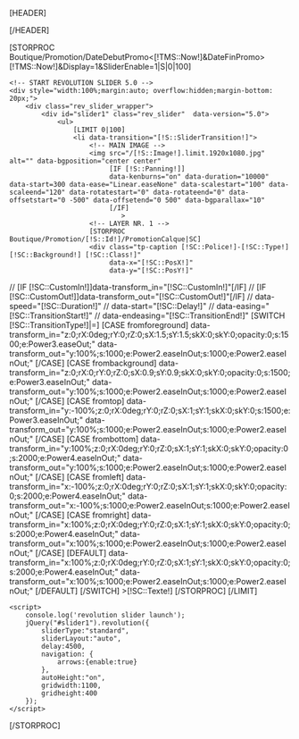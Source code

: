 
[HEADER]
<!-- RS5.0 Main Stylesheet -->
<link rel="stylesheet" type="text/css" href="/Tools/Js/RevolutionSlider-5.0/css/settings.css">

<!-- RS5.0 Layers and Navigation Styles -->
<link rel="stylesheet" type="text/css" href="/Tools/Js/RevolutionSlider-5.0/css/layers.css">
<link rel="stylesheet" type="text/css" href="/Tools/Js/RevolutionSlider-5.0/css/navigation.css">

[/HEADER]

<!-- RS5.0 Core JS Files -->
<script type="text/javascript" src="/Tools/Js/RevolutionSlider-5.0/js/jquery.themepunch.tools.min.js?rev=5.0"></script>
<script type="text/javascript" src="/Tools/Js/RevolutionSlider-5.0/js/jquery.themepunch.revolution.min.js?rev=5.0"></script>
[STORPROC Boutique/Promotion/DateDebutPromo<[!TMS::Now!]&DateFinPromo>[!TMS::Now!]&Display=1&SliderEnable=1|S|0|100]

    <!-- START REVOLUTION SLIDER 5.0 -->
    <div style="width:100%;margin:auto; overflow:hidden;margin-bottom: 20px;">
        <div class="rev_slider_wrapper">
            <div id="slider1" class="rev_slider"  data-version="5.0">
                <ul>
                    [LIMIT 0|100]
                    <li data-transition="[!S::SliderTransition!]">
                        <!-- MAIN IMAGE -->
                        <img src="/[!S::Image!].limit.1920x1080.jpg"  alt="" data-bgposition="center center"
                             [IF [!S::Panning!]]
                             data-kenburns="on" data-duration="10000" data-start=300 data-ease="Linear.easeNone" data-scalestart="100" data-scaleend="120" data-rotatestart="0" data-rotateend="0" data-offsetstart="0 -500" data-offsetend="0 500" data-bgparallax="10"
                             [/IF]
                                >
                        <!-- LAYER NR. 1 -->
                        [STORPROC Boutique/Promotion/[!S::Id!]/PromotionCalque|SC]
                        <div class="tp-caption [!SC::Police!]-[!SC::Type!] [!SC::Background!] [!SC::Class!]"
                             data-x="[!SC::PosX!]"
                             data-y="[!SC::PosY!]"
//                             [IF [!SC::CustomIn!]]data-transform_in="[!SC::CustomIn!]"[/IF]
//                             [IF [!SC::CustomOut!]]data-transform_out="[!SC::CustomOut!]"[/IF]
//                            data-speed="[!SC::Duration!]"
//                             data-start="[!SC::Delay!]"
//                             data-easing="[!SC::TransitionStart!]"
//                             data-endeasing="[!SC::TransitionEnd!]"
                        [SWITCH [!SC::TransitionType!]|=]
                            [CASE fromforeground]
                                data-transform_in="z:0;rX:0deg;rY:0;rZ:0;sX:1.5;sY:1.5;skX:0;skY:0;opacity:0;s:1500;e:Power3.easeOut;"
                                data-transform_out="y:100%;s:1000;e:Power2.easeInOut;s:1000;e:Power2.easeInOut;"
                            [/CASE]
                            [CASE frombackground]
                                data-transform_in="z:0;rX:0;rY:0;rZ:0;sX:0.9;sY:0.9;skX:0;skY:0;opacity:0;s:1500;e:Power3.easeInOut;"
                                data-transform_out="y:100%;s:1000;e:Power2.easeInOut;s:1000;e:Power2.easeInOut;"
                            [/CASE]
                            [CASE fromtop]
                                data-transform_in="y:-100%;z:0;rX:0deg;rY:0;rZ:0;sX:1;sY:1;skX:0;skY:0;s:1500;e:Power3.easeInOut;"
                                data-transform_out="y:100%;s:1000;e:Power2.easeInOut;s:1000;e:Power2.easeInOut;"
                            [/CASE]
                            [CASE frombottom]
                                data-transform_in="y:100%;z:0;rX:0deg;rY:0;rZ:0;sX:1;sY:1;skX:0;skY:0;opacity:0;s:2000;e:Power4.easeInOut;"
                                data-transform_out="y:100%;s:1000;e:Power2.easeInOut;s:1000;e:Power2.easeInOut;"
                            [/CASE]
                            [CASE fromleft]
                                data-transform_in="x:-100%;z:0;rX:0deg;rY:0;rZ:0;sX:1;sY:1;skX:0;skY:0;opacity:0;s:2000;e:Power4.easeInOut;"
                                data-transform_out="x:-100%;s:1000;e:Power2.easeInOut;s:1000;e:Power2.easeInOut;"
                            [/CASE]
                            [CASE fromright]
                                data-transform_in="x:100%;z:0;rX:0deg;rY:0;rZ:0;sX:1;sY:1;skX:0;skY:0;opacity:0;s:2000;e:Power4.easeInOut;"
                                data-transform_out="x:100%;s:1000;e:Power2.easeInOut;s:1000;e:Power2.easeInOut;"
                            [/CASE]
                            [DEFAULT]
                                data-transform_in="x:100%;z:0;rX:0deg;rY:0;rZ:0;sX:1;sY:1;skX:0;skY:0;opacity:0;s:2000;e:Power4.easeInOut;"
                                data-transform_out="x:100%;s:1000;e:Power2.easeInOut;s:1000;e:Power2.easeInOut;"
                            [/DEFAULT]
                        [/SWITCH]
                        >[!SC::Texte!]</div>
                        [/STORPROC]
                    </li>
                    [/LIMIT]
                </ul>
            </div><!-- END REVOLUTION SLIDER -->
        </div><!-- END OF SLIDER WRAPPER -->
    </div>

    <script>
        console.log('revolution slider launch');
        jQuery("#slider1").revolution({
            sliderType:"standard",
            sliderLayout:"auto",
            delay:4500,
            navigation: {
                arrows:{enable:true}
            },
            autoHeight:"on",
            gridwidth:1100,
            gridheight:400
        });
    </script>
[/STORPROC]
